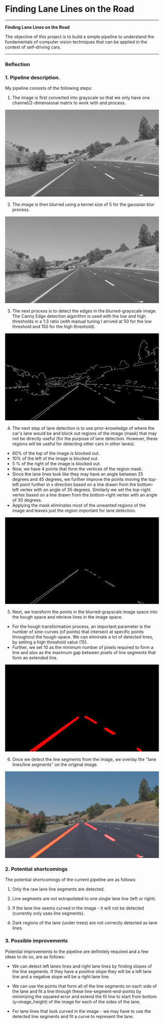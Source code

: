 # **Finding Lane Lines on the Road**

---

**Finding Lane Lines on the Road**

The objective of this project is to build a simple pipeline to understand the fundamentals of computer vision techniques that can be applied in the context of self-driving cars.



[//]: # (Image References)

[grayscale]: ./test_images_output/grayscale.jpg "Grayscale"
[gaussian_blur]: ./test_images_output/gaussian_blur.jpg "Gaussian blurred image"
[canny]: ./test_images_output/canny.jpg "Output from Canny Edge Detection"
[region_mask]: ./test_images_output/region_mask.jpg "Region Masked"
[hough]: ./test_images_output/hough.jpg "Lines from Hough Transformation"
[lane_lines]: ./test_images_output/lane_lines.jpg "Lane Lines"

---

### Reflection

### 1. Pipeline description.

My pipeline consists of the following steps:

1. The image is first converted into grayscale so that we only have one channel/2-dimensional matrix to work with and process.

  ![alt text][grayscale]

2. The image is then blurred using a kernel size of 5 for the gaussian blur process.

  ![alt text][gaussian_blur]

3. The next process is to detect the edges in the blurred-grayscale image. The Canny Edge detection algorithm is used with the low and high thresholds in a 1:3 ratio (with manual tuning I arrived at 50 for the low threshold and 150 for the high threshold).

  ![alt text][canny]

4. The next step of lane detection is to use prior-knowledge of where the car's lane would be and block out regions of the image (mask) that may not be directly useful (for the purpose of lane detection. However, these regions will be useful for detecting other cars in other lanes).
  * 60% of the top of the image is blocked out.
  * 10% of the left of the image is blocked out.
  * 5 % of the right of the image is blocked out.
  * Now, we have 4 points that form the vertices of the region mask.
  * Since the lane lines look like they may have an angle between 25 degrees and 45 degrees, we further improve the points moving the top-left point further in x direction based on a line drawn from the bottom-left vertex with an angle of 35 degrees. Similarly we set the top-right vertex based on a line drawn from the bottom-right vertex with an angle of 30 degrees.
  * Applying the mask eliminates most of the unwanted regions of the image and leaves just the region important for lane detection.

  ![alt text][region_mask]

5. Next, we transform the points in the blurred-grayscale image space into the hough space and retrieve lines in the image space.
  * For the hough transformation process, an important parameter is the number of sine-curves (of points) that intersect at specific points throughout the hough-space. We can eliminate a lot of detected lines, by setting a high threshold value (15).
  * Further, we set 10 as the minimum number of pixels required to form a line and also as the maximum gap between pixels of line segments that form an extended line.

  ![alt text][hough]

6. Once we detect the line segments from the image, we overlay the "lane lines/line segments" on the original image.

  ![alt text][lane_lines]

### 2. Potential shortcomings

The potential shortcomings of the current pipeline are as follows:
1. Only the raw lane line segments are detected.

2. Line segments are not extrapolated to one single lane line (left or right).

3. If the lane line seems curved in the image - it will not be detected (currently only uses line segments).

4. Dark regions of the lane (under trees) are not correctly detected as lane lines.


### 3. Possible improvements

Potential improvements to the pipeline are definitely required and a few ideas to do so, are as follows:
* We can detect left lanes lines and right lane lines by finding slopes of the line segments. If they have a positive slope they will be a left lane line and a negative slope will be a right lane line.

* We can use the points that form all of the line segments on each side of the lane and fit a line through these line-segment-end-points by minimizing the squared error and extend the fit line to start from bottom (y=image_height) of the image for each of the sides of the lane.

* For lane lines that look curved in the image - we may have to use the detected line segments and fit a curve to represent the lane.
